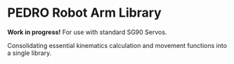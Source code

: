 # **PEDRO Robot Arm Library**
**Work in progress!** For use with standard SG90 Servos.

Consolidating essential kinematics calculation and movement functions into a single library.

